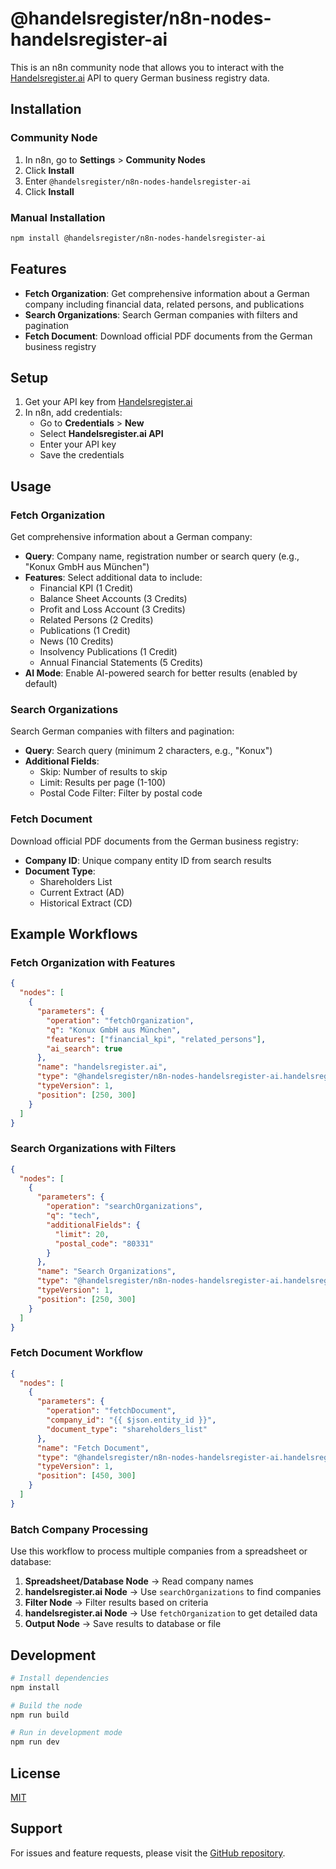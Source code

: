 # @handelsregister/n8n-nodes-handelsregister-ai

This is an n8n community node that allows you to interact with the [Handelsregister.ai](https://handelsregister.ai) API to query German business registry data.

## Installation

### Community Node

1. In n8n, go to **Settings** > **Community Nodes**
2. Click **Install**
3. Enter `@handelsregister/n8n-nodes-handelsregister-ai`
4. Click **Install**

### Manual Installation

```bash
npm install @handelsregister/n8n-nodes-handelsregister-ai
```

## Features

- **Fetch Organization**: Get comprehensive information about a German company including financial data, related persons, and publications
- **Search Organizations**: Search German companies with filters and pagination
- **Fetch Document**: Download official PDF documents from the German business registry

## Setup

1. Get your API key from [Handelsregister.ai](https://handelsregister.ai)
2. In n8n, add credentials:
   - Go to **Credentials** > **New**
   - Select **Handelsregister.ai API**
   - Enter your API key
   - Save the credentials

## Usage

### Fetch Organization

Get comprehensive information about a German company:
- **Query**: Company name, registration number or search query (e.g., "Konux GmbH aus München")
- **Features**: Select additional data to include:
  - Financial KPI (1 Credit)
  - Balance Sheet Accounts (3 Credits)
  - Profit and Loss Account (3 Credits)
  - Related Persons (2 Credits)
  - Publications (1 Credit)
  - News (10 Credits)
  - Insolvency Publications (1 Credit)
  - Annual Financial Statements (5 Credits)
- **AI Mode**: Enable AI-powered search for better results (enabled by default)

### Search Organizations

Search German companies with filters and pagination:
- **Query**: Search query (minimum 2 characters, e.g., "Konux")
- **Additional Fields**:
  - Skip: Number of results to skip
  - Limit: Results per page (1-100)
  - Postal Code Filter: Filter by postal code

### Fetch Document

Download official PDF documents from the German business registry:
- **Company ID**: Unique company entity ID from search results
- **Document Type**: 
  - Shareholders List
  - Current Extract (AD)
  - Historical Extract (CD)

## Example Workflows

### Fetch Organization with Features
```json
{
  "nodes": [
    {
      "parameters": {
        "operation": "fetchOrganization",
        "q": "Konux GmbH aus München",
        "features": ["financial_kpi", "related_persons"],
        "ai_search": true
      },
      "name": "handelsregister.ai",
      "type": "@handelsregister/n8n-nodes-handelsregister-ai.handelsregisterAi",
      "typeVersion": 1,
      "position": [250, 300]
    }
  ]
}
```

### Search Organizations with Filters
```json
{
  "nodes": [
    {
      "parameters": {
        "operation": "searchOrganizations",
        "q": "tech",
        "additionalFields": {
          "limit": 20,
          "postal_code": "80331"
        }
      },
      "name": "Search Organizations",
      "type": "@handelsregister/n8n-nodes-handelsregister-ai.handelsregisterAi",
      "typeVersion": 1,
      "position": [250, 300]
    }
  ]
}
```

### Fetch Document Workflow
```json
{
  "nodes": [
    {
      "parameters": {
        "operation": "fetchDocument",
        "company_id": "{{ $json.entity_id }}",
        "document_type": "shareholders_list"
      },
      "name": "Fetch Document",
      "type": "@handelsregister/n8n-nodes-handelsregister-ai.handelsregisterAi",
      "typeVersion": 1,
      "position": [450, 300]
    }
  ]
}
```

### Batch Company Processing
Use this workflow to process multiple companies from a spreadsheet or database:

1. **Spreadsheet/Database Node** → Read company names
2. **handelsregister.ai Node** → Use `searchOrganizations` to find companies
3. **Filter Node** → Filter results based on criteria
4. **handelsregister.ai Node** → Use `fetchOrganization` to get detailed data
5. **Output Node** → Save results to database or file

## Development

```bash
# Install dependencies
npm install

# Build the node
npm run build

# Run in development mode
npm run dev
```

## License

[MIT](LICENSE.md)

## Support

For issues and feature requests, please visit the [GitHub repository](https://github.com/Handelsregister-AI/n8n-nodes-handelsregister-ai).